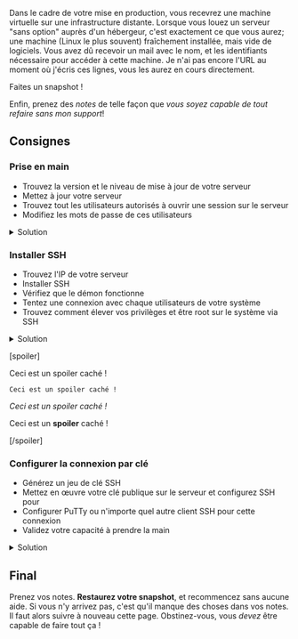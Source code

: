 Dans le cadre de votre mise en production, vous recevrez une machine virtuelle sur une infrastructure distante. Lorsque vous louez un serveur "sans option" auprès d'un hébergeur, c'est exactement ce que vous aurez; une machine (Linux le plus souvent) fraîchement installée, mais vide de logiciels. Vous avez dû recevoir un mail avec le nom, et les identifiants nécessaire pour accéder à cette machine. Je n'ai pas encore l'URL au moment où j'écris ces lignes, vous les aurez en cours directement.

<div class="astuce">Faites un snapshot !</div>

Enfin, prenez des _notes_ de telle façon que _vous soyez capable de tout refaire sans mon support_!
## Consignes
### Prise en main
 - Trouvez la version et le niveau de mise à jour de votre serveur
 - Mettez à jour votre serveur
 - Trouvez tout les utilisateurs autorisés à ouvrir une session sur le serveur
 - Modifiez les mots de passe de ces utilisateurs

<details class="soluce"><summary>Solution</summary>
<code>lsb_release -a</code>+A la connexion, vous avez les infos de la version du noyau affichées<br/>
<code>apt update && apt upgrade</code> mise à jour<br/>
<code>cat /etc/passwd</code> les comptes qui finissent par `/bin/bash` ont le droit d'ouvrir une session <br/>
<code>passwd</code>connecté en root, vous changerez de mot de passe <br/>
<code>su - webadmin</code>_switch user_ pour webadmin <br/>
<code>su -</code>_switch user_ pour root<br/>
</details>

### Installer SSH
 - Trouvez l'IP de votre serveur
 - Installer SSH
 - Vérifiez que le démon fonctionne
 - Tentez une connexion avec chaque utilisateurs de votre système
 - Trouvez comment élever vos privilèges et être root sur le système via SSH

<details class="soluce"><summary>Solution</summary>
<code>ip a</code> si vraiment...<br/>
<code>apt install openssh-server</code><br/>
<code>systemctl status sshd.service</code><br/>
<code>ssh root@172.22.69.238</code><br/>
<code>ssh webadmin@172.22.69.238</code><br/>
<code>su -</code><br/>
</details>

[spoiler]

Ceci est un spoiler caché !

`Ceci est un spoiler caché !`

_Ceci est un spoiler caché !_

Ceci est un **spoiler** caché !

[/spoiler]

### Configurer la connexion par clé
 - Générez un jeu de clé SSH
 - Mettez en œuvre votre clé publique sur le serveur et configurez SSH pour
 - Configurer PuTTy ou n'importe quel autre client SSH pour cette connexion
 - Validez votre capacité à prendre la main

<details class="soluce"><summary>Solution</summary>
Côté serveur : Basculer sur un prompt en tant que _webadmin_  <br/>
<code>ssh-keygen -t ed25519 -C "pereBoullard"</code> + donner un nom explicite  <br/>
<code>cat nomExplicite.pub >> .ssh\authorized_keys</code>  <br/>
Côté client : Pour éviter les soucis d'encodage, on copie le fichier  <br/>
<code>scp webadmin@172.22.69.238:/home/webadmin/pereBoullard ./.ssh/</code><br/>
Ensuite on configure le fichier <code>/etc/ssh/shhd_config</code><br/>
Et on recharge le fichier de conf du démon <code>systemctl reload sshd.service</code><br/>
</details>

## Final
Prenez vos notes. **Restaurez votre snapshot**, et recommencez sans aucune aide.
Si vous n'y arrivez pas, c'est qu'il manque des choses dans vos notes. Il faut alors suivre à nouveau cette page. Obstinez-vous, vous _devez_ être capable de faire tout ça !

